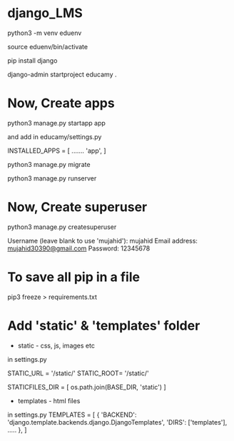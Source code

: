 # django_LMS

python3 -m venv eduenv

source eduenv/bin/activate

pip install django

django-admin startproject educamy .

# Now, Create apps
python3 manage.py startapp app

and add in educamy/settings.py

INSTALLED_APPS = [
  .......
    'app',
]

python3 manage.py migrate

python3 manage.py runserver

# Now, Create superuser
python3 manage.py createsuperuser

Username (leave blank to use 'mujahid'): mujahid
Email address: mujahid30390@gmail.com
Password: 12345678

# To save all pip in a file
pip3 freeze > requirements.txt

# Add 'static' & 'templates' folder
* static - css, js, images etc

in settings.py

STATIC_URL = '/static/'
STATIC_ROOT= '/static/'

STATICFILES_DIR = [
    os.path.join(BASE_DIR, 'static')
]

* templates - html files

in settings.py
TEMPLATES = [
    {
        'BACKEND': 'django.template.backends.django.DjangoTemplates',
        'DIRS': ['templates'],
       .....
    },
]

